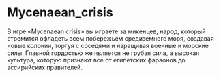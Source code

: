 # Mycenaean_crisis
В игре «Mycenaean crisis» вы играете за микенцев, народ, который стремится офладеть всем побережьем средиземного моря, создавая новые колонии, торгуя с соседями и наращивая военные и морские силы. Главной гордостью же является не грубая сила, а высокая культура, которую признают все от египетских фараонов до ассирийских правителей.
